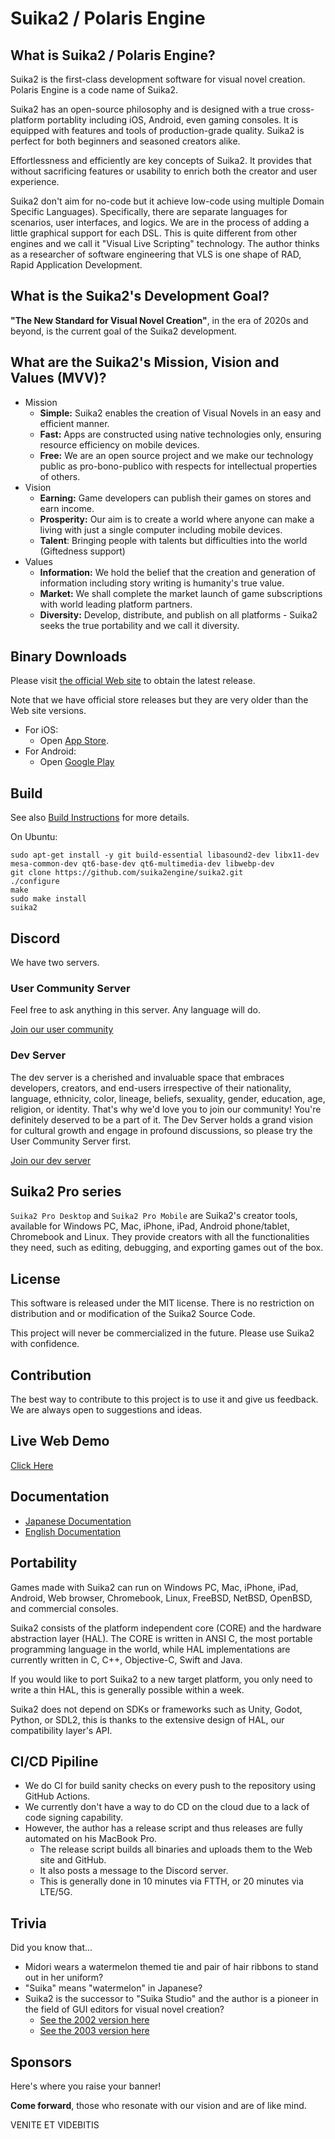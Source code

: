 Suika2 / Polaris Engine
=======================

## What is Suika2 / Polaris Engine?

Suika2 is the first-class development software for visual novel creation.
Polaris Engine is a code name of Suika2.

Suika2 has an open-source philosophy and is designed with a true cross-platform portablity including iOS, Android, even gaming consoles.
It is equipped with features and tools of production-grade quality.
Suika2 is perfect for both beginners and seasoned creators alike.

Effortlessness and efficiently are key concepts of Suika2.
It provides that without sacrificing features or usability to enrich both the creator and user experience.

Suika2 don't aim for no-code but it achieve low-code using multiple Domain Specific Languages).
Specifically, there are separate languages for scenarios, user interfaces, and logics.
We are in the process of adding a little graphical support for each DSL.
This is quite different from other engines and we call it "Visual Live Scripting" technology.
The author thinks as a researcher of software engineering that VLS is one shape of RAD, Rapid Application Development.

## What is the Suika2's Development Goal?

**"The New Standard for Visual Novel Creation"**, in the era of 2020s and beyond, is the current goal of the Suika2 development.

## What are the Suika2's Mission, Vision and Values (MVV)?

* Mission
  * **Simple:** Suika2 enables the creation of Visual Novels in an easy and efficient manner.
  * **Fast:** Apps are constructed using native technologies only, ensuring resource efficiency on mobile devices.
  * **Free:** We are an open source project and we make our technology public as pro-bono-publico with respects for intellectual properties of others.
* Vision
  * **Earning:** Game developers can publish their games on stores and earn income.
  * **Prosperity:** Our aim is to create a world where anyone can make a living with just a single computer including mobile devices.
  * **Talent**: Bringing people with talents but difficulties into the world (Giftedness support)
* Values
  * **Information:** We hold the belief that the creation and generation of information including story writing is humanity's true value.
  * **Market:** We shall complete the market launch of game subscriptions with world leading platform partners.
  * **Diversity:** Develop, distribute, and publish on all platforms - Suika2 seeks the true portability and we call it diversity.

## Binary Downloads

Please visit [the official Web site](https://suika2.com/en/dl/) to obtain the latest release.

Note that we have official store releases but they are very older than the Web site versions.

* For iOS:
  * Open [App Store](https://apps.apple.com/us/app/suika2-pro-mobile/id6474521680).
* For Android:
  * Open [Google Play](https://play.google.com/store/apps/details?id=jp.luxion.suikapro)

## Build

See also [Build Instructions](https://github.com/ktabata/suika2/raw/master/build/README.md) for more details.

On Ubuntu:
```
sudo apt-get install -y git build-essential libasound2-dev libx11-dev mesa-common-dev qt6-base-dev qt6-multimedia-dev libwebp-dev
git clone https://github.com/suika2engine/suika2.git
./configure
make
sudo make install
suika2
```

## Discord

We have two servers.

### User Community Server

Feel free to ask anything in this server. Any language will do.

<a href="https://discord.gg/Xh9mFwr4E8">Join our user community</a>

### Dev Server

The dev server is a cherished and invaluable space that embraces developers, creators, and end-users irrespective of their nationality, language, ethnicity, color, lineage, beliefs, sexuality, gender, education, age, religion, or identity.
That's why we'd love you to join our community! You're definitely deserved to be a part of it.
The Dev Server holds a grand vision for cultural growth and engage in profound discussions, so please try the User Community Server first.

<a href="https://discord.gg/uKr4m2k2nJ">Join our dev server</a>

## Suika2 Pro series

`Suika2 Pro Desktop` and `Suika2 Pro Mobile` are Suika2's creator tools, available for Windows PC, Mac, iPhone, iPad, Android phone/tablet, Chromebook and Linux.
They provide creators with all the functionalities they need, such as editing, debugging, and exporting games out of the box.

## License

This software is released under the MIT license.
There is no restriction on distribution and or modification of the Suika2 Source Code.

This project will never be commercialized in the future. Please use Suika2 with confidence.

## Contribution

The best way to contribute to this project is to use it and give us feedback.
We are always open to suggestions and ideas.

## Live Web Demo

[Click Here](https://suika2.com/run/sample/)

## Documentation

* [Japanese Documentation](https://suika2.com/wiki/)
* [English Documentation](https://suika2.com/en/wiki/)

## Portability

Games made with Suika2 can run on Windows PC, Mac, iPhone, iPad, Android, Web browser, Chromebook, Linux, FreeBSD, NetBSD, OpenBSD, and commercial consoles.

Suika2 consists of the platform independent core (CORE) and the hardware abstraction layer (HAL).
The CORE is written in ANSI C, the most portable programming language in the world, while HAL implementations are currently written in C, C++, Objective-C, Swift and Java.

If you would like to port Suika2 to a new target platform, you only need to write a thin HAL, this is generally possible within a week.

Suika2 does not depend on SDKs or frameworks such as Unity, Godot, Python, or SDL2, this is thanks to the extensive design of HAL, our compatibility layer's API.

## CI/CD Pipiline

* We do CI for build sanity checks on every push to the repository using GitHub Actions.
* We currently don't have a way to do CD on the cloud due to a lack of code signing capability.
* However, the author has a release script and thus releases are fully automated on his MacBook Pro.
  * The release script builds all binaries and uploads them to the Web site and GitHub.
  * It also posts a message to the Discord server.
  * This is generally done in 10 minutes via FTTH, or 20 minutes via LTE/5G.

## Trivia

Did you know that...

* Midori wears a watermelon themed tie and pair of hair ribbons to stand out in her uniform?
* "Suika" means "watermelon" in Japanese?
* Suika2 is the successor to "Suika Studio" and the author is a pioneer in the field of GUI editors for visual novel creation?
  * [See the 2002 version here](https://github.com/ktabata/suika-studio-2002-gpl)
  * [See the 2003 version here](https://github.com/ktabata/suika-studio-2003-gpl)

## Sponsors

Here's where you raise your banner!

**Come forward**, those who resonate with our vision and are of like mind.

VENITE ET VIDEBITIS
